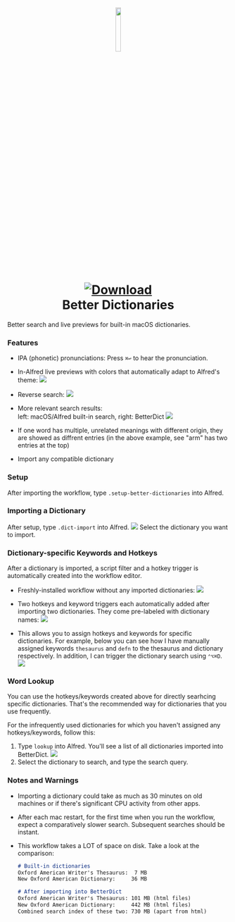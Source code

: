 <h1 align="center">
  
<a href="https://github.com/mr-pennyworth/alfred-better-dictionaries/releases/latest/">
  <img src="icon.png" width="16%"><br/>
  <img alt="Download"
       src="https://img.shields.io/github/downloads/mr-pennyworth/alfred-better-dictionaries/total?color=purple&label=Download"><br/>
</a>
  Better Dictionaries
</h1>
Better search and live previews for built-in macOS dictionaries.

### Features
 - IPA (phonetic) pronunciations:
   Press `⌘↩` to hear the pronunciation.
 - In-Alfred live previews with colors that
   automatically adapt to Alfred's theme:
   ![](images/auto-theme.png)

 - Reverse search:
   ![](images/reverse-search.png)

 - More relevant search results:  
   left: macOS/Alfred built-in search, right: BetterDict
   ![](images/built-in-vs-workflow.png)

 - If one word has multiple, unrelated meanings with different
   origin, they are showed as diffrent entries
   (in the above example, see "arm" has two entries at the top) 

 - Import any compatible dictionary


### Setup
After importing the workflow, type `.setup-better-dictionaries` into Alfred.


### Importing a Dictionary
After setup, type `.dict-import` into Alfred.
![](images/import-any.png)
Select the dictionary you want to import.  


### Dictionary-specific Keywords and Hotkeys
After a dictionary is imported, a script filter and a hotkey trigger
is automatically created into the workflow editor.  

 - Freshly-installed workflow without any imported dictionaries:
   ![](images/before-import.png)

 - Two hotkeys and keyword triggers each automatically added after importing
   two dictionaries. They come pre-labeled with dictionary names:
   ![](images/after-import.png)

 - This allows you to assign hotkeys and keywords for specific dictionaries.
   For example, below you can see how I have manually assigned keywords
   `thesaurus` and `defn` to the thesaurus and dictionary respectively.
   In addition, I can trigger the dictionary search using `⌃⌥⌘D`.  
   ![](images/example-assignment.png)


### Word Lookup
You can use the hotkeys/keywords created above for directly searhcing
specific dictionaries. That's the recommended way for dictionaries
that you use frequently.

For the infrequently used dictionaries for which you haven't assigned
any hotkeys/keywords, follow this:
 1. Type `lookup` into Alfred. You'll see a list of all dictionaries
    imported into BetterDict.
    ![](images/lookup-imported.png)
 2. Select the dictionary to search, and type the search query.


### Notes and Warnings
 - Importing a dictionary could take as much as 30 minutes
   on old machines or if there's significant CPU activity from other apps.

 - After each mac restart, for the first time when you run
   the workflow, expect a comparatively slower search.
   Subsequent searches should be instant.

 - This workflow takes a LOT of space on disk. Take a look at the comparison:
   ```markdown
   # Built-in dictionaries
   Oxford American Writer's Thesaurus:  7 MB
   New Oxford American Dictionary:     36 MB
   
   # After importing into BetterDict
   Oxford American Writer's Thesaurus: 101 MB (html files)
   New Oxford American Dictionary:     442 MB (html files)
   Combined search index of these two: 730 MB (apart from html)
   ```
